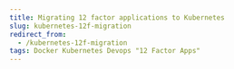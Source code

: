 ```yaml
---
title: Migrating 12 factor applications to Kubernetes
slug: kubernetes-12f-migration
redirect_from:
  - /kubernetes-12f-migration
tags: Docker Kubernetes Devops "12 Factor Apps"
---
```

